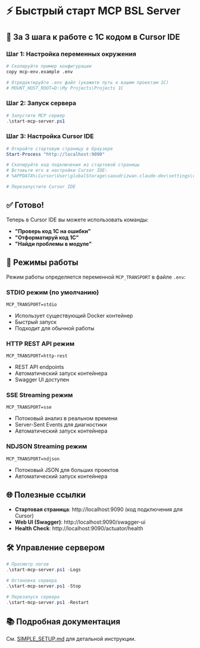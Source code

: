 # ⚡ Быстрый старт MCP BSL Server

## 🎯 За 3 шага к работе с 1C кодом в Cursor IDE

### Шаг 1: Настройка переменных окружения

```bash
# Скопируйте пример конфигурации
copy mcp-env.example .env

# Отредактируйте .env файл (укажите путь к вашим проектам 1C)
# MOUNT_HOST_ROOT=D:\My Projects\Projects 1C
```

### Шаг 2: Запуск сервера

```powershell
# Запустите MCP сервер
.\start-mcp-server.ps1
```

### Шаг 3: Настройка Cursor IDE

```powershell
# Откройте стартовую страницу в браузере
Start-Process "http://localhost:9090"

# Скопируйте код подключения из стартовой страницы
# Вставьте его в настройки Cursor IDE:
# %APPDATA%\Cursor\User\globalStorage\saoudrizwan.claude-dev\settings\cline_mcp_settings.json

# Перезапустите Cursor IDE
```

## ✅ Готово!

Теперь в Cursor IDE вы можете использовать команды:
- **"Проверь код 1C на ошибки"**
- **"Отформатируй код 1C"**
- **"Найди проблемы в модуле"**

## 🔄 Режимы работы

Режим работы определяется переменной `MCP_TRANSPORT` в файле `.env`:

### STDIO режим (по умолчанию)
```env
MCP_TRANSPORT=stdio
```
- Использует существующий Docker контейнер
- Быстрый запуск
- Подходит для обычной работы

### HTTP REST API режим
```env
MCP_TRANSPORT=http-rest
```
- REST API endpoints
- Автоматический запуск контейнера
- Swagger UI доступен

### SSE Streaming режим
```env
MCP_TRANSPORT=sse
```
- Потоковый анализ в реальном времени
- Server-Sent Events для диагностики
- Автоматический запуск контейнера

### NDJSON Streaming режим
```env
MCP_TRANSPORT=ndjson
```
- Потоковый JSON для больших проектов
- Автоматический запуск контейнера

## 🌐 Полезные ссылки

- **Стартовая страница**: http://localhost:9090 (код подключения для Cursor)
- **Web UI (Swagger)**: http://localhost:9090/swagger-ui
- **Health Check**: http://localhost:9090/actuator/health

## 🛠️ Управление сервером

```powershell
# Просмотр логов
.\start-mcp-server.ps1 -Logs

# Остановка сервера
.\start-mcp-server.ps1 -Stop

# Перезапуск сервера
.\start-mcp-server.ps1 -Restart
```

## 📚 Подробная документация

См. [SIMPLE_SETUP.md](SIMPLE_SETUP.md) для детальной инструкции.